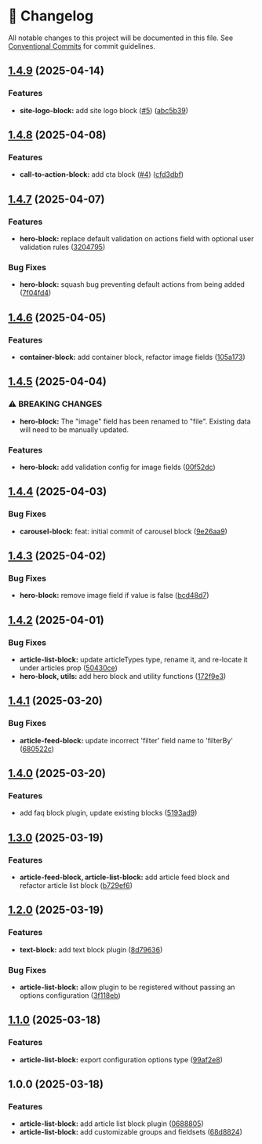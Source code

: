 <!-- markdownlint-disable --><!-- textlint-disable -->

# 📓 Changelog

All notable changes to this project will be documented in this file. See
[Conventional Commits](https://conventionalcommits.org) for commit guidelines.

## [1.4.9](https://github.com/jamestrenda/sanity-plugin-page-blocks/compare/v1.4.8...v1.4.9) (2025-04-14)

### Features

- **site-logo-block:** add site logo block ([#5](https://github.com/jamestrenda/sanity-plugin-page-blocks/issues/5)) ([abc5b39](https://github.com/jamestrenda/sanity-plugin-page-blocks/commit/abc5b395def58a2902e33cb554ece48133784628))

## [1.4.8](https://github.com/jamestrenda/sanity-plugin-page-blocks/compare/v1.4.7...v1.4.8) (2025-04-08)

### Features

- **call-to-action-block:** add cta block ([#4](https://github.com/jamestrenda/sanity-plugin-page-blocks/issues/4)) ([cfd3dbf](https://github.com/jamestrenda/sanity-plugin-page-blocks/commit/cfd3dbf074a9c1fd8a915246061092945332fcee))

## [1.4.7](https://github.com/jamestrenda/sanity-plugin-page-blocks/compare/v1.4.6...v1.4.7) (2025-04-07)

### Features

- **hero-block:** replace default validation on actions field with optional user validation rules ([3204795](https://github.com/jamestrenda/sanity-plugin-page-blocks/commit/3204795b1d04fe63cb38094a894aab330336e543))

### Bug Fixes

- **hero-block:** squash bug preventing default actions from being added ([7f04fd4](https://github.com/jamestrenda/sanity-plugin-page-blocks/commit/7f04fd4d07a57a4853a56d19cfd4e44e67e8d006))

## [1.4.6](https://github.com/jamestrenda/sanity-plugin-page-blocks/compare/v1.4.5...v1.4.6) (2025-04-05)

### Features

- **container-block:** add container block, refactor image fields ([105a173](https://github.com/jamestrenda/sanity-plugin-page-blocks/commit/105a173fe9d5c224c18a5d823b5513776fb2a620))

## [1.4.5](https://github.com/jamestrenda/sanity-plugin-page-blocks/compare/v1.4.4...v1.4.5) (2025-04-04)

### ⚠ BREAKING CHANGES

- **hero-block:** The "image" field has been renamed to "file".
  Existing data will need to be manually updated.

### Features

- **hero-block:** add validation config for image fields ([00f52dc](https://github.com/jamestrenda/sanity-plugin-page-blocks/commit/00f52dcc5aed2052477f7d011f7613b520dfe525))

## [1.4.4](https://github.com/jamestrenda/sanity-plugin-page-blocks/compare/v1.4.3...v1.4.4) (2025-04-03)

### Bug Fixes

- **carousel-block:** feat: initial commit of carousel block ([9e26aa9](https://github.com/jamestrenda/sanity-plugin-page-blocks/commit/9e26aa92fae25bd2b8808383072e26722f612d67))

## [1.4.3](https://github.com/jamestrenda/sanity-plugin-page-blocks/compare/v1.4.2...v1.4.3) (2025-04-02)

### Bug Fixes

- **hero-block:** remove image field if value is false ([bcd48d7](https://github.com/jamestrenda/sanity-plugin-page-blocks/commit/bcd48d73356a0a4500a368181ac2edf37967d177))

## [1.4.2](https://github.com/jamestrenda/sanity-plugin-page-blocks/compare/v1.4.1...v1.4.2) (2025-04-01)

### Bug Fixes

- **article-list-block:** update articleTypes type, rename it, and re-locate it under articles prop ([50430ce](https://github.com/jamestrenda/sanity-plugin-page-blocks/commit/50430ce4d6992fc554c882c38c142180b58df315))
- **hero-block, utils:** add hero block and utility functions ([172f9e3](https://github.com/jamestrenda/sanity-plugin-page-blocks/commit/172f9e36350b1eeee0d898a5dae17d9cfa345b6a))

## [1.4.1](https://github.com/jamestrenda/sanity-plugin-page-blocks/compare/v1.4.0...v1.4.1) (2025-03-20)

### Bug Fixes

- **article-feed-block:** update incorrect 'filter' field name to 'filterBy' ([680522c](https://github.com/jamestrenda/sanity-plugin-page-blocks/commit/680522c1d6bc4693a2e0adab25c0d2f0af8a69b3))

## [1.4.0](https://github.com/jamestrenda/sanity-plugin-page-blocks/compare/v1.3.0...v1.4.0) (2025-03-20)

### Features

- add faq block plugin, update existing blocks ([5193ad9](https://github.com/jamestrenda/sanity-plugin-page-blocks/commit/5193ad995a4137840fa75e79ae41b925863e19de))

## [1.3.0](https://github.com/jamestrenda/sanity-plugin-page-blocks/compare/v1.2.0...v1.3.0) (2025-03-19)

### Features

- **article-feed-block, article-list-block:** add article feed block and refactor article list block ([b729ef6](https://github.com/jamestrenda/sanity-plugin-page-blocks/commit/b729ef64f0795a42755b24e8df330552bf7b1726))

## [1.2.0](https://github.com/jamestrenda/sanity-plugin-page-blocks/compare/v1.1.0...v1.2.0) (2025-03-19)

### Features

- **text-block:** add text block plugin ([8d79636](https://github.com/jamestrenda/sanity-plugin-page-blocks/commit/8d7963603a677bcc984b19e0412c8ddd9b5c6887))

### Bug Fixes

- **article-list-block:** allow plugin to be registered without passing an options configuration ([3f118eb](https://github.com/jamestrenda/sanity-plugin-page-blocks/commit/3f118ebfc15127147432cb1d868f0f3988da4867))

## [1.1.0](https://github.com/jamestrenda/sanity-plugin-page-blocks/compare/v1.0.0...v1.1.0) (2025-03-18)

### Features

- **article-list-block:** export configuration options type ([99af2e8](https://github.com/jamestrenda/sanity-plugin-page-blocks/commit/99af2e8fb90119a0475356a86b98d13dd383b7e5))

## 1.0.0 (2025-03-18)

### Features

- **article-list-block:** add article list block plugin ([0688805](https://github.com/jamestrenda/sanity-plugin-page-blocks/commit/0688805433cfe29b2d34a4b3207b9d0878ab97c4))
- **article-list-block:** add customizable groups and fieldsets ([68d8824](https://github.com/jamestrenda/sanity-plugin-page-blocks/commit/68d882442f7f1cb05ecfaa1be521476527c11275))
